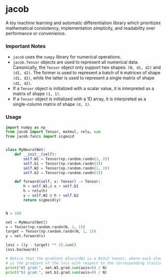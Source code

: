 # jacob

A toy machine learning and automatic differentiation library which prioritizes mathematical consistency, implementation simplicity, and readability over performance or convenience.

### Important Notes

-   `jacob` uses the `numpy` library for numerical operations.
-   `jacob.Tensor` objects are used to represent all numerical data. Canonically, the `Tensor` object
    only support two shapes: `(N, d1, d2)` and `(d1, d2)`. The former is used to represent a batch
    of `N` matrices of shape `(d1, d2)`, while the latter is used to represent a single matrix of
    shape `(d1, d2)`.
-   If a `Tensor` object is initialized with a scalar value, it is interpreted as a matrix of shape `(1, 1)`.
-   If a `Tensor` object is initialized with a 1D array, it is interpreted as a single-column matrix of shape `(d, 1)`.

### Usage

```python
import numpy as np
from jacob import Tensor, matmul, relu, sum
from jacob.funcs import sigmoid


class MyNeuralNet:
    def __init__(self):
        self.W1 = Tensor(np.random.randn(3, 2))
        self.b1 = Tensor(np.random.randn(3))
        self.W2 = Tensor(np.random.randn(1, 3))
        self.b2 = Tensor(np.random.randn(1))

    def forward(self, x: Tensor) -> Tensor:
        h = self.W1,@ x + self.b1
        h = relu(h)
        y = self.W2 @ h + self.b2
        return sigmoid(y)


N = 100

net = MyNeuralNet()
x = Tensor(np.random.randn(N, 2, 1))
target = Tensor(np.random.randn(N, 1, 1))
y = net.forward(x)

loss = ((y - target) ** 2).sum()
loss.backward()

# Notice that the gradient dloss/dW1 is a Nx3x2 tensor, where each element
# is the gradient of the loss with respect to the corresponding training example
print("W1 grad:", net.W1.grad.sum(axis=0) / N)
print("b1 grad:", net.b1.grad.sum(axis=0) / N)
```
